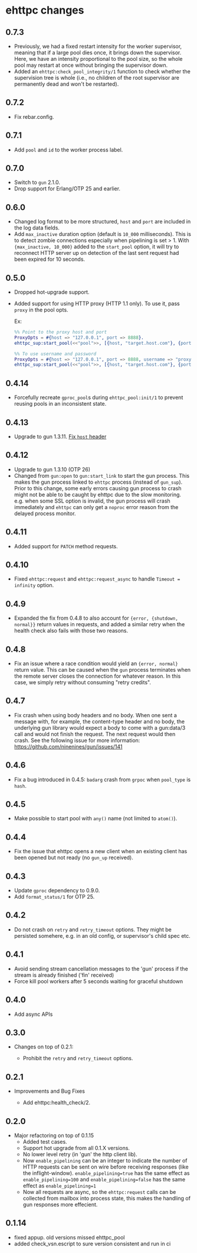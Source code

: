# ehttpc changes

## 0.7.3

- Previously, we had a fixed restart intensity for the worker supervisor, meaning that if a
  large pool dies once, it brings down the supervisor. Here, we have an intensity
  proportional to the pool size, so the whole pool may restart at once without bringing the
  supervisor down.
- Added an `ehttpc:check_pool_integrity/1` function to check whether the supervision tree
  is whole (i.e., no children of the root supervisor are permanently dead and won't be
  restarted).

## 0.7.2

- Fix rebar.config.

## 0.7.1

- Add `pool` and `id` to the worker process label.

## 0.7.0

- Switch to `gun` 2.1.0.
- Drop support for Erlang/OTP 25 and earlier.

## 0.6.0

- Changed log format to be more structured, `host` and `port` are included in the log data fields.
- Add `max_inactive` duration option (default is `10_000` milliseconds).
  This is to detect zombie connections especially when pipelining is set > 1.
  With `{max_inactive, 10_000}` added to the `start_pool` option,
  it will try to reconnect HTTP server up on detection of the last sent request had been expired for 10 seconds.

## 0.5.0

- Dropped hot-upgrade support.
- Added support for using HTTP proxy (HTTP 1.1 only).
  To use it, pass `proxy` in the pool opts.

  Ex:

  ```erlang
  %% Point to the proxy host and port
  ProxyOpts = #{host => "127.0.0.1", port => 8888}.
  ehttpc_sup:start_pool(<<"pool">>, [{host, "target.host.com"}, {port, 80}, {proxy, ProxyOpts}]).

  %% To use username and password
  ProxyOpts = #{host => "127.0.0.1", port => 8888, username => "proxyuser", password => "secret"}.
  ehttpc_sup:start_pool(<<"pool">>, [{host, "target.host.com"}, {port, 80}, {proxy, ProxyOpts}]).
  ```

## 0.4.14

- Forcefully recreate `gproc_pool`s during `ehttpc_pool:init/1` to prevent reusing pools in an inconsistent state.

## 0.4.13

- Upgrade to gun 1.3.11.
  [Fix `host` header](https://github.com/emqx/gun/pull/8)

## 0.4.12

- Upgrade to gun 1.3.10 (OTP 26)
- Changed from `gun:open` to `gun:start_link` to start the gun process.
  This makes the gun process linked to `ehttpc` process (instead of `gun_sup`).
  Prior to this change, some early errors causing gun process to crash might not be able to be caught by ehttpc due to the slow monitoring.
  e.g. when some SSL option is invalid, the gun process will crash immediately and `ehttpc` can only get a `noproc` error reason from the delayed process monitor.

## 0.4.11

- Added support for `PATCH` method requests.

## 0.4.10

- Fixed `ehttpc:request` and `ehttpc:request_async` to handle `Timeout = infinity` option.

## 0.4.9

- Expanded the fix from 0.4.8 to also account for `{error, {shutdown, normal}}` return values in requests, and added a similar retry when the health check also fails with those two reasons.

## 0.4.8

- Fix an issue where a race condition would yield an `{error, normal}` return value.  This can be caused when the `gun` process terminates when the remote server closes the connection for whatever reason.  In this case, we simply retry without consuming "retry credits".

## 0.4.7

- Fix crash when using body headers and no body. When one sent a message with, for example, the content-type header and no body, the underlying gun library would expect a body to come with a gun:data/3 call and would not finish the request. The next request would then crash. See the following issue for more information: https://github.com/ninenines/gun/issues/141

## 0.4.6

- Fix a bug introduced in 0.4.5: `badarg` crash from `grpoc` when `pool_type` is `hash`.

## 0.4.5

- Make possible to start pool with `any()` name (not limited to `atom()`).

## 0.4.4

- Fix the issue that ehttpc opens a new client when an existing client has been
  opened but not ready (no `gun_up` received).

## 0.4.3

- Update `gproc` dependency to 0.9.0.
- Add `format_status/1` for OTP 25.

## 0.4.2

- Do not crash on `retry` and `retry_timeout` options.
  They might be persisted somehere, e.g. in an old config, or supervisor's child spec etc.

## 0.4.1

- Avoid sending stream cancellation messages to the 'gun' process if the stream is already finished ('fin' received)
- Force kill pool workers after 5 seconds waiting for graceful shutdown

## 0.4.0

- Add async APIs

## 0.3.0

- Changes on top of 0.2.1:

  - Prohibit the `retry` and `retry_timeout` options.

## 0.2.1

- Improvements and Bug Fixes

  - Add ehttpc:health_check/2.

## 0.2.0

- Major refactoring on top of 0.1.15
  - Added test cases.
  - Support hot upgrade from all 0.1.X versions.
  - No lower level retry (in 'gun' the http client lib).
  - Now `enable_pipelining` can be an integer to indicate the number of HTTP requests
    can be sent on wire before receiving responses (like the inflight-window).
    `enable_pipelining=true` has the same effect as `enable_pipelining=100` and
    `enable_pipelining=false` has the same effect as `enable_pipelining=1`
  - Now all requests are async, so the `ehttpc:request` calls can be collected
    from mailbox into process state, this makes the handling of gun responses
    more effecient.

## 0.1.14

- fixed appup. old versions missed ehttpc_pool
- added check_vsn.escript to sure version consistent and run in ci
